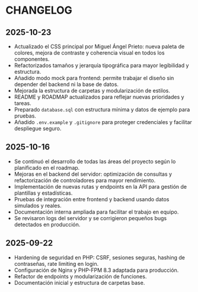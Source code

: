 # CHANGELOG

## 2025-10-23
- Actualizado el CSS principal por Miguel Ángel Prieto: nueva paleta de colores, mejora de contraste y coherencia visual en todos los componentes.
- Refactorizados tamaños y jerarquía tipográfica para mayor legibilidad y estructura.
- Añadido modo mock para frontend: permite trabajar el diseño sin depender del backend ni la base de datos.
- Mejorada la estructura de carpetas y modularización de estilos.
- README y ROADMAP actualizados para reflejar nuevas prioridades y tareas.
- Preparado `database.sql` con estructura mínima y datos de ejemplo para pruebas.
- Añadido `.env.example` y `.gitignore` para proteger credenciales y facilitar despliegue seguro.

## 2025-10-16
- Se continuó el desarrollo de todas las áreas del proyecto según lo planificado en el roadmap.
- Mejoras en el backend del servidor: optimización de consultas y refactorización de controladores para mayor rendimiento.
- Implementación de nuevas rutas y endpoints en la API para gestión de plantillas y estadísticas.
- Pruebas de integración entre frontend y backend usando datos simulados y reales.
- Documentación interna ampliada para facilitar el trabajo en equipo.
- Se revisaron logs del servidor y se corrigieron pequeños bugs detectados en producción.

## 2025-09-22
- Hardening de seguridad en PHP: CSRF, sesiones seguras, hashing de contraseñas, rate limiting en login.
- Configuración de Nginx y PHP-FPM 8.3 adaptada para producción.
- Refactor de endpoints y modularización de funciones.
- Documentación inicial y estructura de carpetas base.
